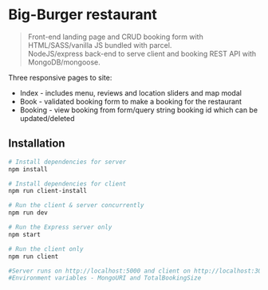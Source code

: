 # Big-Burger restaurant

> Front-end landing page and CRUD booking form with HTML/SASS/vanilla JS bundled with parcel. <br> NodeJS/express back-end to serve client and booking REST API with MongoDB/mongoose.

Three responsive pages to site:
- Index - includes menu, reviews and location sliders and map modal
- Book - validated booking form to make a booking for the restaurant
- Booking - view booking from form/query string booking id which can be updated/deleted 

## Installation
``` bash
# Install dependencies for server
npm install

# Install dependencies for client
npm run client-install

# Run the client & server concurrently 
npm run dev

# Run the Express server only
npm start

# Run the client only
npm run client

#Server runs on http://localhost:5000 and client on http://localhost:3000
#Environment variables - MongoURI and TotalBookingSize
```
